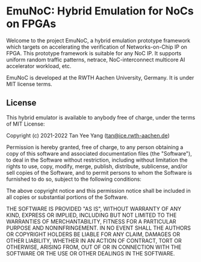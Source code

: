 # EmuNoC: Hybrid Emulation for NoCs on FPGAs

Welcome to the project EmuNoC, a hybrid emulation prototype framework which targets on accelerating the verification of Networks-on-Chip IP on FPGA. This prototype framework is suitable for any NoC IP. It supports uniform random traffic patterns, netrace, NoC-interconnect multicore AI accelerator workload, etc.

EmuNoC is developed at the RWTH Aachen University, Germany. It is under MIT license terms.

## License
This hybrid emulator is available to anybody free of charge, under the terms of MIT License:

Copyright (c) 2021-2022 Tan Yee Yang (tan@ice.rwth-aachen.de)

Permission is hereby granted, free of charge, to any person obtaining a copy of this software and associated documentation files (the "Software"), to deal in the Software without restriction, including without limitation the rights to use, copy, modify, merge, publish, distribute, sublicense, and/or sell copies of the Software, and to permit persons to whom the Software is furnished to do so, subject to the following conditions:

The above copyright notice and this permission notice shall be included in all copies or substantial portions of the Software.

THE SOFTWARE IS PROVIDED "AS IS", WITHOUT WARRANTY OF ANY KIND, EXPRESS OR IMPLIED, INCLUDING BUT NOT LIMITED TO THE WARRANTIES OF MERCHANTABILITY, FITNESS FOR A PARTICULAR PURPOSE AND NONINFRINGEMENT. IN NO EVENT SHALL THE AUTHORS OR COPYRIGHT HOLDERS BE LIABLE FOR ANY CLAIM, DAMAGES OR OTHER LIABILITY, WHETHER IN AN ACTION OF CONTRACT, TORT OR OTHERWISE, ARISING FROM, OUT OF OR IN CONNECTION WITH THE SOFTWARE OR THE USE OR OTHER DEALINGS IN THE SOFTWARE.
